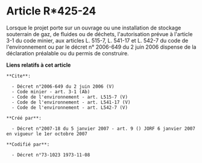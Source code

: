 # Article R*425-24

Lorsque le projet porte sur un ouvrage ou une installation de stockage souterrain de gaz, de fluides ou de déchets,
l'autorisation prévue à l'article 3-1 du code minier, aux articles L. 515-7, L. 541-17 et L. 542-7 du code de l'environnement
ou par le décret n° 2006-649 du 2 juin 2006 dispense de la déclaration préalable ou du permis de construire.

**Liens relatifs à cet article**

	**Cite**:

	  - Décret n°2006-649 du 2 juin 2006 (V)
	  - Code minier - art. 3-1 (Ab)
	  - Code de l'environnement - art. L515-7 (V)
	  - Code de l'environnement - art. L541-17 (V)
	  - Code de l'environnement - art. L542-7 (V)

	**Créé par**:

	  - Décret n°2007-18 du 5 janvier 2007 - art. 9 () JORF 6 janvier 2007 en vigueur le 1er octobre 2007

	**Codifié par**:

	  - Décret n°73-1023 1973-11-08
